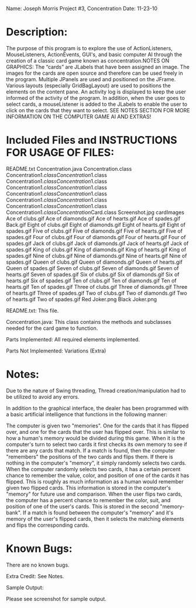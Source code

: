 Name: Joseph Morris
Project #3, Concentration
Date: 11-23-10

# Description:

The purpose of this program is to explore the use of ActionListeners, MouseListeners, ActionEvents, GUI's, and basic computer AI through the creation of a classic card game known as concentration.NOTES ON GRAPHICS: The “cards” are JLabels that have been assigned an image. The images for the cards are open source and therefore can be used freely in the program. Multiple JPanels are used and positioned on the JFrame. Various layouts (especially GridBagLayout) are used to positions the elements on the content pane. An activity log is displayed to keep the user informed of the activity of the program. In addition, when the user goes to select cards, a mouseListener is added to the JLabels to enable the user to click on the cards that they want to select. SEE NOTES SECTION FOR MORE INFORMATION ON THE COMPUTER GAME AI AND EXTRAS!


# Included Files and INSTRUCTIONS FOR USAGE OF FILES:
README.txt
Concentration.java
Concentration.class
Concentration$1.class
Concentration$1.class
Concentration$1.class
Concentration$1.class
Concentration$1.class
Concentration$1.class
Concentration$1.class
Concentration$1.class
Concentration$1.class
Concentration$1.class
Concentration$1.class
Concentration$1.class
Concentration$1.class
Concentration$Card.class
Screenshot.jpg
cardImages <Folder>
Ace of clubs.gif
Ace of diamonds.gif
Ace of hearts.gif
Ace of spades.gif
Back.gif
Eight of clubs.gif
Eight of diamonds.gif
Eight of hearts.gif
Eight of spades.gif
Five of clubs.gif
Five of diamonds.gif
Five of hearts.gif
Five of spades.gif
Four of clubs.gif
Four of diamonds.gif
Four of hearts.gif
Four of spades.gif
Jack of clubs.gif
Jack of diamonds.gif
Jack of hearts.gif
Jack of spades.gif
King of clubs.gif
King of diamonds.gif
King of hearts.gif
King of spades.gif
Nine of clubs.gif
Nine of diamonds.gif
Nine of hearts.gif
Nine of spades.gif
Queen of clubs.gif
Queen of diamonds.gif
Queen of hearts.gif
Queen of spades.gif
Seven of clubs.gif
Seven of diamonds.gif
Seven of hearts.gif
Seven of spades.gif
Six of clubs.gif
Six of diamonds.gif
Six of hearts.gif
Six of spades.gif
Ten of clubs.gif
Ten of diamonds.gif
Ten of hearts.gif
Ten of spades.gif
Three of clubs.gif
Three of diamonds.gif
Three of hearts.gif
Three of spades.gif
Two of clubs.gif
Two of diamonds.gif
Two of hearts.gif
Two of spades.gif
Red Joker.png
Black Joker.png

README.txt:
This file.

Concentration.java:
This class contains the methods and subclasses needed for the card game to function.

Parts Implemented:
All required elements implemented.

Parts Not Implemented:
Variations (Extra)

# Notes:

Due to the nature of Swing threading, Thread creation/manipulation had to be utilized to avoid any errors.

In addition to the graphical interface, the dealer has been programmed with a basic artificial intelligence that functions in the following manner:

The computer is given two "memories". One for the cards that it has flipped over, and one for the cards that the user has flipped over. This is similar to how a human's memory would be divided during this game. When it is the computer's turn to select two cards it first checks its own memory to see if there are any cards that match. If a match is found, then the computer "remembers" the positions of the two cards and flips them. If there is nothing in the computer's "memory", it simply randomly selects two cards. When the computer randomly selects two cards, it has a certain percent chance to remember the value, color, and position of one of the cards it has flipped. This is roughly as much information as a human would remember given two flipped cards. This information is stored in the computer's "memory" for future use and comparison. When the user flips two cards, the computer has a percent chance to remember the color, suit, and position of one of the user's cards. This is stored in the second "memory-bank". If a match is found between the computer's "memory" and it's memory of the user's flipped cards, then it selects the matching elements and flips the corresponding cards.

# Known Bugs:
There are no known bugs.

Extra Credit:
See Notes.

Sample Output:
 
Please see screenshot for sample output.
